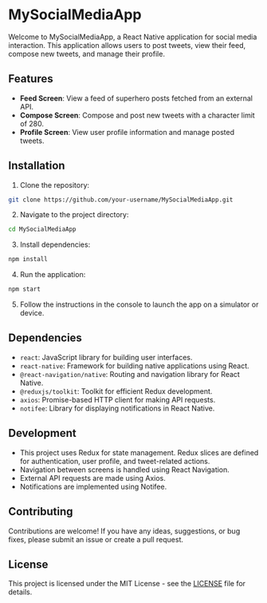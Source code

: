 # MySocialMediaApp

Welcome to MySocialMediaApp, a React Native application for social media interaction. This application allows users to post tweets, view their feed, compose new tweets, and manage their profile.

## Features

- **Feed Screen**: View a feed of superhero posts fetched from an external API.
- **Compose Screen**: Compose and post new tweets with a character limit of 280.
- **Profile Screen**: View user profile information and manage posted tweets.

## Installation

1. Clone the repository:

```bash
git clone https://github.com/your-username/MySocialMediaApp.git
```

2. Navigate to the project directory:

```bash
cd MySocialMediaApp
```

3. Install dependencies:

```bash
npm install
```

4. Run the application:

```bash
npm start
```

5. Follow the instructions in the console to launch the app on a simulator or device.

## Dependencies

- `react`: JavaScript library for building user interfaces.
- `react-native`: Framework for building native applications using React.
- `@react-navigation/native`: Routing and navigation library for React Native.
- `@reduxjs/toolkit`: Toolkit for efficient Redux development.
- `axios`: Promise-based HTTP client for making API requests.
- `notifee`: Library for displaying notifications in React Native.

## Development

- This project uses Redux for state management. Redux slices are defined for authentication, user profile, and tweet-related actions.
- Navigation between screens is handled using React Navigation.
- External API requests are made using Axios.
- Notifications are implemented using Notifee.

## Contributing

Contributions are welcome! If you have any ideas, suggestions, or bug fixes, please submit an issue or create a pull request.

## License

This project is licensed under the MIT License - see the [LICENSE](LICENSE) file for details.
